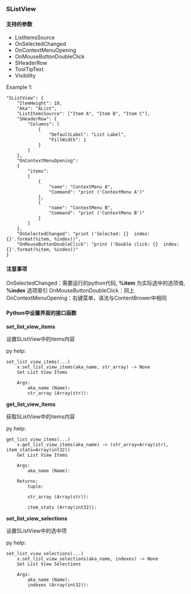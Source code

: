 ### SListView
#### 支持的参数


* ListItemsSource
* OnSelectedChanged
* OnContextMenuOpening
* OnMouseButtonDoubleClick
* SHeaderRow
* ToolTipText
* Visibility

Example 1:

    "SListView": {
        "ItemHeight": 10,
        "Aka": "AList",
        "ListItemsSource": ["Item A", "Item B", "Item C"],
        "SHeaderRow": {
            "Columns": [
                {
                    "DefaultLabel": "List Label",
                    "FillWidth": 1
                }
            ]
        },
        "OnContextMenuOpening":
        {
            "items":
            [
                {
                    "name": "ContextMenu A",
                    "Command": "print ('ContextMenu A')"
                },
                {
                    "name": "ContextMenu B",
                    "Command": "print ('ContextMenu B')"
                }
            ]
        },
        "OnSelectedChanged": "print ('Selected: {}  index: {}'.format(%item, %index))",
        "OnMouseButtonDoubleClick": "print ('Double click: {}  index: {}'.format(%item, %index))"
    }

#### 注意事项
OnSelectedChanged：需要运行的python代码, **%item** 为实际选中的选项值, **%index** 选项索引
OnMouseButtonDoubleClick：同上
OnContextMenuOpening：右键菜单，语法与ContentBrower中相同


#### Python中设置界面的接口函数

**set_list_view_items**
				
设置SListView中的items内容
	
py help:   
	
    set_list_view_items(...)
        x.set_list_view_items(aka_name, str_array) -> None
        Set List View Items
        
        Args:
            aka_name (Name): 
            str_array (Array(str)):

**get_list_view_items**

获取SListView中的items内容

py help:
			
    get_list_view_items(...)
        x.get_list_view_items(aka_name) -> (str_array=Array(str), item_stats=Array(int32))
        Get List View Items
        
        Args:
            aka_name (Name): 
        
        Returns:
            tuple: 
        
            str_array (Array(str)): 
        
            item_stats (Array(int32)):
			
**set_list_view_selections**

设置SListView中的选中项	

py help:
	
    set_list_view_selections(...)
        x.set_list_view_selections(aka_name, indexes) -> None
        Set List View Selections
        
        Args:
            aka_name (Name): 
            indexes (Array(int32)):